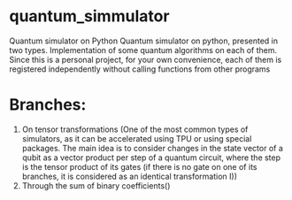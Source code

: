 # quantum_simmulator
Quantum simulator on Python
Quantum simulator on python, presented in two types. Implementation of some quantum algorithms on each of them. Since this is a personal project, for your own convenience, each of them is registered independently without calling functions from other programs
# Branches:

1. On tensor transformations (One of the most common types of simulators, as it can be accelerated using TPU or using special packages. The main idea is to consider changes in the state vector of a qubit as a vector product per step of a quantum circuit, where the step is the tensor product of its gates (if there is no gate on one of its branches, it is considered as an identical transformation I))
2. Through the sum of binary coefficients()
